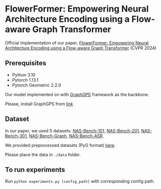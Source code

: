 # FlowerFormer: Empowering Neural Architecture Encoding using a Flow-aware Graph Transformer
Official implementation of our paper, [FlowerFormer: Empowering Neural Architecture Encoding using a Flow-aware Graph Transformer](https://arxiv.org/abs/2403.12821) (CVPR 2024)

## Prerequisites
- Python 3.10
- Pytorch 1.13.1
- Pytorch Geometric 2.2.0

Our model implemented on with [GraphGPS](https://arxiv.org/abs/2205.12454) framework as the backbone.

Please, install GraphGPS from [link](https://github.com/rampasek/GraphGPS)

## Dataset
In our paper, we used 5 datasets: [NAS-Bench-101](https://arxiv.org/abs/1902.09635), [NAS-Bench-201](https://arxiv.org/abs/2001.00326), [NAS-Bench-301](https://arxiv.org/abs/2008.09777), [NAS-Bench-Graph](https://arxiv.org/abs/2206.09166), [NAS-Bench-ASR](https://openreview.net/forum?id=CU0APx9LMaL).

We provided preprocessed datasets (PyG format) [here](https://drive.google.com/drive/folders/1ilYaJOXej2s_83dccNCZu9s0A1OE2RWj?usp=sharing).

Please place the data in `./data` folder.
## To run experiments
Run `python experiments.py [config_path]` with corresponding config path.
